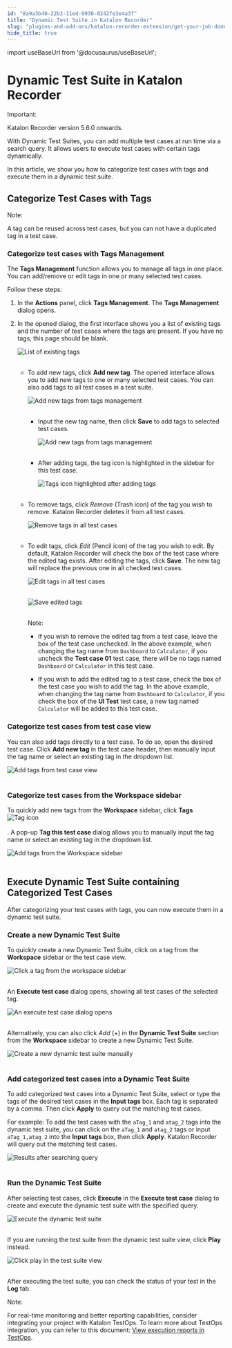 ```yaml
---
id: "8a9a3b40-22b2-11ed-9930-0242fe3e4a3f"
title: "Dynamic Test Suite in Katalon Recorder"
slug: "plugins-and-add-ons/katalon-recorder-extension/get-your-job-done/execute-scenarios/dynamic-test-suite-in-katalon-recorder"
hide_title: true
---
```

import useBaseUrl from '@docusaurus/useBaseUrl';


# <a id="id" class="anchor_top_offset"/><a id="ariaid-title1" class="anchor_top_offset"/>Dynamic Test Suite in <span xmlns="http://www.w3.org/1999/xhtml" className="ph">Katalon Recorder</span> 

<div xmlns="http://www.w3.org/1999/xhtml" className="note important note_important"><span className="note__title">Important:</span> 
  <p className="p">Katalon Recorder version 5.6.0 onwards.</p>
</div>
<p xmlns="http://www.w3.org/1999/xhtml" className="p">With Dynamic Test Suites, you can add multiple test cases at run   time via a search query. It allows users to execute test cases with   certain tags dynamically.</p> 
<p xmlns="http://www.w3.org/1999/xhtml" className="p">In this article, we show you how to categorize test cases with   tags and execute them in a dynamic test suite.</p> 

## <a id="id_1" class="anchor_top_offset"/>Categorize Test Cases with Tags

<div xmlns="http://www.w3.org/1999/xhtml" className="note note note_note"><span className="note__title">Note:</span> 
  <p className="p">A tag can be reused across test cases, but you can not have a
    duplicated tag in a test case.</p>
</div>

### <a id="id_2" class="anchor_top_offset"/>Categorize test cases with Tags Management

<p xmlns="http://www.w3.org/1999/xhtml" className="p">The <strong className="ph b">Tags Management</strong> function allows you to manage all tags in one place. You can add/remove or edit tags in one or many selected test cases.</p> 
<p xmlns="http://www.w3.org/1999/xhtml" className="p">Follow these steps:</p> 
<ol xmlns="http://www.w3.org/1999/xhtml" className="ol"><li className="li">     <p className="p">In the <strong className="ph b">Actions</strong> panel, click <strong className="ph b">Tags Management</strong>. The <strong className="ph b">Tags Management</strong> dialog opens.</p>   </li><li className="li">     <p className="p">In the opened dialog, the first interface shows you a list of existing tags and the number of test cases where the tags are present. If you have no tags, this page should be blank.</p>     <p className="p"> <img className="image" src={useBaseUrl("https://github.com/katalon-studio/docs-images/raw/master/katalon-recorder/docs/dynamic-test-suite/KR-DYNAMIC-List-of-existing-tags.png")} alt="List of existing tags" /><br /><br />     </p>     <ul className="ul"><li className="li">         <p className="p">To add new tags, click <strong className="ph b">Add new tag</strong>. The opened interface allows you to add new tags to one or many selected test cases. You can also add tags to all test cases in a test suite.</p>         <p className="p"> <img className="image" src={useBaseUrl("https://github.com/katalon-studio/docs-images/raw/master/katalon-recorder/docs/dynamic-test-suite/KR-DYNAMIC-Add-new-tag.png")} alt="Add new tags from tags management" /><br /><br />         </p>         <ul className="ul"><li className="li">             <p className="p">Input the new tag name, then click <strong className="ph b">Save</strong> to add tags to selected test cases.</p>             <p className="p"> <img className="image" src={useBaseUrl("https://github.com/katalon-studio/docs-images/raw/master/katalon-recorder/docs/dynamic-test-suite/KR-DYNAMIC-Add-tags-from-tags-management.png")} alt="Add new tags from tags management" /><br /><br />             </p>           </li><li className="li">             <p className="p">After adding tags, the tag icon is highlighted in the sidebar for this test case.</p>             <p className="p"> <img className="image" src={useBaseUrl("https://github.com/katalon-studio/docs-images/raw/master/katalon-recorder/docs/dynamic-test-suite/KR-DYNAMIC-Highlighted-tag-icon-after-adding-tags.png")} alt="Tags icon highlighted after adding tags" /><br /><br />             </p>           </li></ul>       </li><li className="li">         <p className="p">To remove tags, click <em className="ph i">Remove</em> (Trash icon) of the tag you wish to remove. Katalon Recorder deletes it from all test cases.</p>         <p className="p"> <img className="image" src={useBaseUrl("https://github.com/katalon-studio/docs-images/raw/master/katalon-recorder/docs/dynamic-test-suite/KR-DYNAMIC-Remove-the-tag.png")} alt="Remove tags in all test cases" /><br /><br />         </p>       </li><li className="li">         <p className="p">To edit tags, click <em className="ph i">Edit</em> (Pencil icon) of the tag you wish to edit. By default, Katalon Recorder will check the box of the test case where the edited tag exists. After editing the tags, click <strong className="ph b">Save</strong>. The new tag will replace the previous one in all checked test cases.</p>         <p className="p"> <img className="image" src={useBaseUrl("https://github.com/katalon-studio/docs-images/raw/master/katalon-recorder/docs/dynamic-test-suite/KR-DYNAMIC-Edit-tags.png")} alt="Edit tags in all test cases" /><br /><br />         </p>         <p className="p"> <img className="image" src={useBaseUrl("https://github.com/katalon-studio/docs-images/raw/master/katalon-recorder/docs/dynamic-test-suite/KS-DYNAMIC-Click-save-to-edit.png")} alt="Save edited tags" /><br /><br />         </p>         <div className="note note note_note"><span className="note__title">Note:</span>            <ul className="ul"><li className="li">               <p className="p">If you wish to remove the edited tag from a test case, leave the box of the test case unchecked. In the above example, when changing the tag name from <code className="ph codeph">Dashboard</code> to <code className="ph codeph">Calculator</code>, if you uncheck the <strong className="ph b">Test case 01</strong> test case, there will be no tags named <code className="ph codeph">Dashboard</code> or <code className="ph codeph">Calculator</code> in this test case.</p>             </li><li className="li">               <p className="p">If you wish to add the edited tag to a test case, check the box of the test case you wish to add the tag. In the above example, when changing the tag name from <code className="ph codeph">Dashboard</code> to <code className="ph codeph">Calculator</code>, if you check the box of the <strong className="ph b">UI Test</strong> test case, a new tag named <code className="ph codeph">Calculator</code> will be added to this test case.</p>             </li></ul>         </div>       </li></ul>   </li></ol> 

### <a id="id_3" class="anchor_top_offset"/>Categorize test cases from test case view

<p xmlns="http://www.w3.org/1999/xhtml" className="p">You can also add tags directly to a test case. To do so, open the desired test case. Click <strong className="ph b">Add new tag</strong> in the test case header, then manually input the tag name or select an existing tag in the dropdown list.</p> 
<p xmlns="http://www.w3.org/1999/xhtml" className="p"> <img className="image" src={useBaseUrl("https://github.com/katalon-studio/docs-images/raw/b8e6cfa9512728f2d1c7b99e7336bafe19089a20/katalon-recorder/docs/dynamic-test-suite/KR-DYNAMIC-Add-new-tags-from-test-case%202.png")} alt="Add tags from test case view" /><br /><br /> </p> 

### <a id="id_4" class="anchor_top_offset"/>Categorize test cases from the Workspace sidebar

<p xmlns="http://www.w3.org/1999/xhtml" className="p">To quickly add new tags from the <strong className="ph b">Workspace</strong> sidebar, click <strong className="ph b">Tags</strong> <img className="image" src={useBaseUrl("https://github.com/katalon-studio/docs-images/raw/master/katalon-recorder/docs/dynamic-test-suite/KR-DYNAMIC-Tag-icon.png")} alt="Tag icon" /><br /><br />. A pop-up <strong className="ph b">Tag this test case</strong> dialog allows you to manually input the tag name or select an existing tag in the dropdown list.</p> 
<p xmlns="http://www.w3.org/1999/xhtml" className="p"> <img className="image" src={useBaseUrl("https://github.com/katalon-studio/docs-images/raw/master/katalon-recorder/docs/dynamic-test-suite/KR-DYNAMIC-Add-tags-from-the-workspace-sidebar.png")} alt="Add tags from the Workspace sidebar" /><br /><br /> </p> 
    

## <a id="id_5" class="anchor_top_offset"/>Execute Dynamic Test Suite containing Categorized Test         Cases

    
      
<p xmlns="http://www.w3.org/1999/xhtml" className="p">After categorizing your test cases with tags, you can now   execute them in a dynamic test suite.</p> 
    
              

### <a id="id_6" class="anchor_top_offset"/>Create a new Dynamic Test Suite

<p xmlns="http://www.w3.org/1999/xhtml" className="p">To quickly create a new Dynamic Test Suite, click on a tag from the <strong className="ph b">Workspace</strong> sidebar or the test case view.</p> 
<p xmlns="http://www.w3.org/1999/xhtml" className="p"> <img className="image" src={useBaseUrl("https://github.com/katalon-studio/docs-images/raw/master/katalon-recorder/docs/dynamic-test-suite/KR-DYNAMIC-Click-a-tag-from-the-workspace-sidebar.png")} alt="Click a tag from the workspace sidebar" /><br /><br /> </p> 
<p xmlns="http://www.w3.org/1999/xhtml" className="p">An <strong className="ph b">Execute test case</strong> dialog opens, showing all test cases of the selected tag.</p> 
<p xmlns="http://www.w3.org/1999/xhtml" className="p"> <img className="image" src={useBaseUrl("https://github.com/katalon-studio/docs-images/raw/master/katalon-recorder/docs/dynamic-test-suite/KR-DYNAMIC-an-execute-test-case-dialog.png")} alt="An execute test case dialog opens" /><br /><br /> </p> 
<p xmlns="http://www.w3.org/1999/xhtml" className="p">Alternatively, you can also click <em className="ph i">Add</em> (+) in the <strong className="ph b">Dynamic Test Suite</strong> section from the <strong className="ph b">Workspace</strong> sidebar to create a new Dynamic Test Suite.</p> 
<p xmlns="http://www.w3.org/1999/xhtml" className="p"> <img className="image" src={useBaseUrl("https://github.com/katalon-studio/docs-images/raw/master/katalon-recorder/docs/dynamic-test-suite/KR-dynamic-Create-Dynamic-Test-Suite-manually.png")} alt="Create a new dynamic test suite manually" /><br /><br /> </p> 

### <a id="id_7" class="anchor_top_offset"/>Add categorized test cases into a Dynamic Test Suite

<p xmlns="http://www.w3.org/1999/xhtml" className="p">To add categorized test cases into a Dynamic Test Suite, select or type the tags of the desired test cases in the <strong className="ph b">Input tags</strong> box. Each tag is separated by a comma. Then click <strong className="ph b">Apply</strong> to query out the matching test cases.</p> 
<p xmlns="http://www.w3.org/1999/xhtml" className="p">For example: To add the test cases with the <code className="ph codeph">aTag_1</code> and <code className="ph codeph">atag_2</code> tags into the dynamic test suite, you can click on the <code className="ph codeph">aTag_1</code> and <code className="ph codeph">atag_2</code> tags or input <code className="ph codeph">aTag_1,atag_2</code> into the <strong className="ph b">Input tags</strong> box, then click <strong className="ph b">Apply</strong>. Katalon Recorder will query out the matching test cases.</p> 
<p xmlns="http://www.w3.org/1999/xhtml" className="p"> <img className="image" src={useBaseUrl("https://user-images.githubusercontent.com/16775806/138648208-d277f8e4-145f-47af-8a84-7076abb92ac1.gif")} alt="Results after searching query" /><br /><br /> </p> 

### <a id="id_8" class="anchor_top_offset"/>Run the Dynamic Test Suite

<p xmlns="http://www.w3.org/1999/xhtml" className="p">After selecting test cases, click <strong className="ph b">Execute</strong> in the <strong className="ph b">Execute test case</strong> dialog to create and execute the dynamic test suite with the specified query.</p> 
<p xmlns="http://www.w3.org/1999/xhtml" className="p"> <img className="image" src={useBaseUrl("https://github.com/katalon-studio/docs-images/raw/master/katalon-recorder/docs/dynamic-test-suite/KR-DYNAMIC-execute-a-dynamic-test-suite.png")} alt="Execute the dynamic test suite" /><br /><br /> </p> 
<p xmlns="http://www.w3.org/1999/xhtml" className="p">If you are running the test suite from the dynamic test suite view, click <strong className="ph b">Play</strong> instead.</p> 
<p xmlns="http://www.w3.org/1999/xhtml" className="p"> <img className="image" src={useBaseUrl("https://github.com/katalon-studio/docs-images/raw/master/katalon-recorder/docs/dynamic-test-suite/KR-DYNAMIC-click-play.png")} alt="Click play in the test suite view" /><br /><br /> </p> 
<p xmlns="http://www.w3.org/1999/xhtml" className="p">After executing the test suite, you can check the status of your test in the <strong className="ph b">Log</strong> tab.</p> 
<div xmlns="http://www.w3.org/1999/xhtml" className="note note note_note"><span className="note__title">Note:</span> 
  <p className="p">For real-time monitoring and better reporting capabilities, consider integrating your project with Katalon TestOps. To learn more about TestOps integration, you can refer to this document: <a className="xref" href="#">View execution reports in TestOps</a>.</p>
</div>
